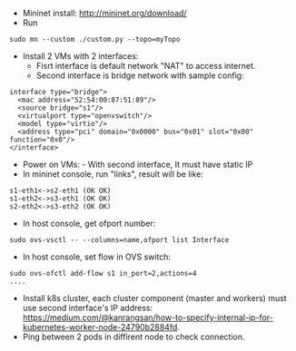 - Mininet install: http://mininet.org/download/
- Run
```
sudo mn --custom ./custom.py --topo=myTopo
```
- Install 2 VMs with 2 interfaces:
	- Fisrt interface is default network "NAT" to access internet.
	- Second interface is bridge network with sample config:
```
interface type="bridge">
  <mac address="52:54:00:87:51:89"/>
  <source bridge="s1"/>
  <virtualport type="openvswitch"/>
  <model type="virtio"/>
  <address type="pci" domain="0x0000" bus="0x01" slot="0x00" function="0x0"/>
</interface>
```
- Power on VMs:
        - With second interface, It must have static IP
- In mininet console, run "links", result will be like:
```
s1-eth1<->s2-eth1 (OK OK) 
s1-eth2<->s3-eth1 (OK OK) 
s2-eth2<->s3-eth2 (OK OK)
```
- In host console, get ofport number:
```
sudo ovs-vsctl -- --columns=name,ofport list Interface
```
- In host console, set flow in OVS switch:
```
sudo ovs-ofctl add-flow s1 in_port=2,actions=4
....
```
- Install k8s cluster, each cluster component (master and workers) must use second interface's IP address: https://medium.com/@kanrangsan/how-to-specify-internal-ip-for-kubernetes-worker-node-24790b2884fd.
- Ping between 2 pods in diffirent node to check connection.
